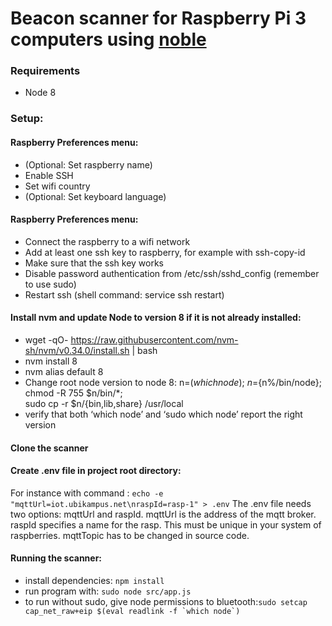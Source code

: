 # Beacon scanner for Raspberry Pi 3 computers using [noble](https://github.com/noble/noble)

### Requirements
* Node 8

### Setup:

#### Raspberry Preferences menu:
* (Optional: Set raspberry name)
* Enable SSH
* Set wifi country
* (Optional: Set keyboard language)

#### Raspberry Preferences menu:
* Connect the raspberry to a wifi network
* Add at least one ssh key to raspberry, for example with ssh-copy-id
* Make sure that the ssh key works
* Disable password authentication from /etc/ssh/sshd_config (remember to use sudo)
* Restart ssh (shell command: service ssh restart)

#### Install nvm and update Node to version 8 if it is not already installed:
* wget -qO- https://raw.githubusercontent.com/nvm-sh/nvm/v0.34.0/install.sh | bash
* nvm install 8
* nvm alias default 8
* Change root node version to node 8:
    		n=$(which node); \
    		n=${n%/bin/node}; \
    		chmod -R 755 $n/bin/*; \
    		sudo cp -r $n/{bin,lib,share} /usr/local  
* verify that both ‘which node’ and ‘sudo which node’ report the right version

#### Clone the scanner

#### Create .env file in project root directory:
For instance with command : ```echo -e "mqttUrl=iot.ubikampus.net\nraspId=rasp-1" > .env```
The .env file needs two options: mqttUrl and raspId. mqttUrl is the address of the mqtt broker.
raspId specifies a name for the rasp. This must be unique in your system of raspberries. mqttTopic has to be 
changed in source code. 

#### Running the scanner:
* install dependencies: ```npm install```
* run program with: ```sudo node src/app.js```
* to run without sudo, give node permissions to bluetooth:```sudo setcap cap_net_raw+eip $(eval readlink -f `which node`)```



